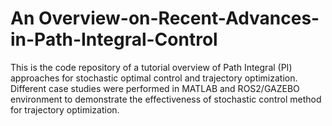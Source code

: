 # An Overview-on-Recent-Advances-in-Path-Integral-Control
This is the code repository of a tutorial overview of Path Integral (PI) approaches for stochastic optimal control and trajectory optimization. Different case studies were performed in MATLAB and ROS2/GAZEBO environment to demonstrate the effectiveness of stochastic control method for trajectory optimization. 
